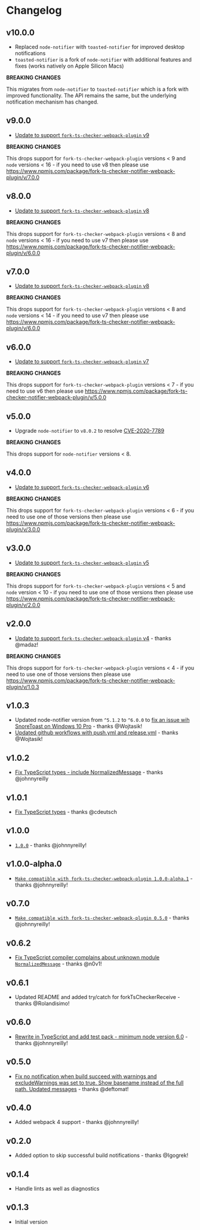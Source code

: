 # Changelog

## v10.0.0

- Replaced `node-notifier` with `toasted-notifier` for improved desktop notifications
- `toasted-notifier` is a fork of `node-notifier` with additional features and fixes (works natively on Apple Silicon Macs)

**BREAKING CHANGES**

This migrates from `node-notifier` to `toasted-notifier` which is a fork with improved functionality. The API remains the same, but the underlying notification mechanism has changed.

## v9.0.0

- [Update to support `fork-ts-checker-webpack-plugin` v9](https://github.com/johnnyreilly/fork-ts-checker-notifier-webpack-plugin/pull/65)

**BREAKING CHANGES**

This drops support for `fork-ts-checker-webpack-plugin` versions < 9 and `node` versions < 16 - if you need to use v8 then please use <https://www.npmjs.com/package/fork-ts-checker-notifier-webpack-plugin/v/7.0.0>

## v8.0.0

- [Update to support `fork-ts-checker-webpack-plugin` v8](https://github.com/johnnyreilly/fork-ts-checker-notifier-webpack-plugin/pull/64)

**BREAKING CHANGES**

This drops support for `fork-ts-checker-webpack-plugin` versions < 8 and `node` versions < 16 - if you need to use v7 then please use <https://www.npmjs.com/package/fork-ts-checker-notifier-webpack-plugin/v/6.0.0>

## v7.0.0

- [Update to support `fork-ts-checker-webpack-plugin` v8](https://github.com/johnnyreilly/fork-ts-checker-notifier-webpack-plugin/pull/64)

**BREAKING CHANGES**

This drops support for `fork-ts-checker-webpack-plugin` versions < 8 and `node` versions < 14 - if you need to use v7 then please use <https://www.npmjs.com/package/fork-ts-checker-notifier-webpack-plugin/v/6.0.0>

## v6.0.0

- [Update to support `fork-ts-checker-webpack-plugin` v7](https://github.com/johnnyreilly/fork-ts-checker-notifier-webpack-plugin/pull/57)

**BREAKING CHANGES**

This drops support for `fork-ts-checker-webpack-plugin` versions < 7 - if you need to use v6 then please use <https://www.npmjs.com/package/fork-ts-checker-notifier-webpack-plugin/v/5.0.0>

## v5.0.0

- Upgrade `node-notifier` to `v8.0.2` to resolve [CVE-2020-7789](https://github.com/advisories/GHSA-5fw9-fq32-wv5p)

**BREAKING CHANGES**

This drops support for `node-notifier` versions < 8.

## v4.0.0

- [Update to support `fork-ts-checker-webpack-plugin` v6](https://github.com/johnnyreilly/fork-ts-checker-notifier-webpack-plugin/pull/39)

**BREAKING CHANGES**

This drops support for `fork-ts-checker-webpack-plugin` versions < 6 - if you need to use one of those versions then please use <https://www.npmjs.com/package/fork-ts-checker-notifier-webpack-plugin/v/3.0.0>

## v3.0.0

- [Update to support `fork-ts-checker-webpack-plugin` v5](https://github.com/johnnyreilly/fork-ts-checker-notifier-webpack-plugin/pull/37)

**BREAKING CHANGES**

This drops support for `fork-ts-checker-webpack-plugin` versions < 5 and `node` version < 10 - if you need to use one of those versions then please use <https://www.npmjs.com/package/fork-ts-checker-notifier-webpack-plugin/v/2.0.0>

## v2.0.0

- [Update to support `fork-ts-checker-webpack-plugin` v4](https://github.com/johnnyreilly/fork-ts-checker-notifier-webpack-plugin/pull/34) - thanks @madaz!

**BREAKING CHANGES**

This drops support for `fork-ts-checker-webpack-plugin` versions < 4 - if you need to use one of those versions then please use <https://www.npmjs.com/package/fork-ts-checker-notifier-webpack-plugin/v/1.0.3>

## v1.0.3

- Updated node-notifier version from `^5.1.2` to `^6.0.0` to [fix an issue wih SnoreToast on Windows 10 Pro](https://github.com/johnnyreilly/fork-ts-checker-notifier-webpack-plugin/issues/28) - thanks @Wojtasik!
- [Updated github workflows with push.yml and release.yml](https://github.com/johnnyreilly/fork-ts-checker-notifier-webpack-plugin/issues/30) - thanks @Wojtasik!

## v1.0.2

- [Fix TypeScript types - include NormalizedMessage](https://github.com/johnnyreilly/fork-ts-checker-notifier-webpack-plugin/pull/23) - thanks @johnnyreilly

## v1.0.1

- [Fix TypeScript types](https://github.com/johnnyreilly/fork-ts-checker-notifier-webpack-plugin/pull/20) - thanks @cdeutsch

## v1.0.0

- [`1.0.0`](https://github.com/johnnyreilly/fork-ts-checker-notifier-webpack-plugin/pull/15) - thanks @johnnyreilly!

## v1.0.0-alpha.0

- [`Make compatible with fork-ts-checker-webpack-plugin 1.0.0-alpha.1`](https://github.com/johnnyreilly/fork-ts-checker-notifier-webpack-plugin/pull/11) - thanks @johnnyreilly!

## v0.7.0

- [`Make compatible with fork-ts-checker-webpack-plugin 0.5.0`](https://github.com/johnnyreilly/fork-ts-checker-notifier-webpack-plugin/pull/10) - thanks @johnnyreilly!

## v0.6.2

- [Fix TypeScript compiler complains about unknown module `NormalizedMessage`](https://github.com/johnnyreilly/fork-ts-checker-notifier-webpack-plugin/pull/8) - thanks @n0v1!

## v0.6.1

- Updated README and added try/catch for forkTsCheckerReceive - thanks @Rolandisimo!

## v0.6.0

- [Rewrite in TypeScript and add test pack - minimum node version 6.0](https://github.com/johnnyreilly/fork-ts-checker-notifier-webpack-plugin/pull/6) - thanks @johnnyreilly!

## v0.5.0

- [Fix no notification when build succeed with warnings and excludeWarnings was set to true. Show basename instead of the full path. Updated messages](https://github.com/johnnyreilly/fork-ts-checker-notifier-webpack-plugin/pull/4) - thanks @deftomat!

## v0.4.0

- Added webpack 4 support - thanks @johnnyreilly!

## v0.2.0

- Added option to skip successful build notifications - thanks @Igogrek!

## v0.1.4

- Handle lints as well as diagnostics

## v0.1.3

- Initial version
